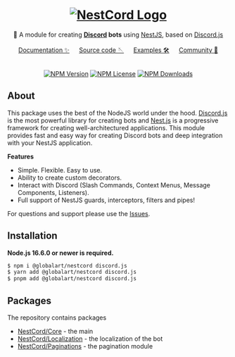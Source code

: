 <div align="center">
   <h1>
       <a href="#"><img src="https://nestcord.globalart.dev/img/logo.png" alt ="NestCord Logo"></a>
   </h1>
   🤖 A module for creating <b><a href="https://discord.com/">Discord</a> bots</b> using <a href="https://nestjs.com">NestJS</a>, based on <a href="https://discord.js.org/">Discord.js</a>
   <br/><br/>
   <a href="https://nestcord.globalart.dev">Documentation ✨</a> &emsp; <a href="https://github.com/GlobalArt/nestcord">Source code 🪡</a> &emsp; <a href="https://github.com/GlobalArtInc/nestcord/tree/master/example">Examples 🛠️</a> &emsp; <a href="https://discord.gg/BBFhU8g">Community 💬</a>
</div>

<br/>

<p align="center">
  <a href='https://img.shields.io/npm/v/@globalart/nestcord'><img src="https://img.shields.io/npm/v/@globalart/nestcord" alt="NPM Version" /></a>
  <a href='https://img.shields.io/npm/l/@globalart/nestcord'><img src="https://img.shields.io/npm/l/@globalart/nestcord" alt="NPM License" /></a>
  <a href='https://img.shields.io/npm/dm/@globalart/nestcord'><img src="https://img.shields.io/npm/dm/@globalart/nestcord" alt="NPM Downloads" /></a>
</p>

## About

This package uses the best of the NodeJS world under the hood. [Discord.js](https://github.com/discordjs/discord.js) is the most powerful
library for creating bots and [Nest.js](https://github.com/nestjs) is a progressive framework for creating well-architectured applications.
This module provides fast and easy way for creating Discord bots and deep integration with your NestJS application.

**Features**

- Simple. Flexible. Easy to use.
- Ability to create custom decorators.
- Interact with Discord (Slash Commands, Context Menus, Message Components, Listeners).
- Full support of NestJS guards, interceptors, filters and pipes!

For questions and support please use
the [Issues](https://github.com/GlobalArtInc/nestcord/issues/new?assignees=&labels=question&template=question.yml).

## Installation

**Node.js 16.6.0 or newer is required.**

```bash
$ npm i @globalart/nestcord discord.js
$ yarn add @globalart/nestcord discord.js
$ pnpm add @globalart/nestcord discord.js
```

## Packages
The repository contains packages
* [NestCord/Core](/packages/core/README.md) - the main
* [NestCord/Localization](/packages/localization/README.md) - the localization of the bot
* [NestCord/Paginations](/packages/paginations/README.md) - the pagination module
